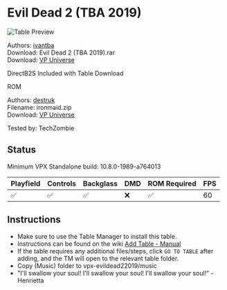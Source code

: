 # Evil Dead 2 (TBA 2019)

![Table Preview](../../images/vpx-evildead22019.png)

Authors: [ivantba](https://www.vpforums.org/index.php?showuser=123858)  
Download: Evil Dead 2 (TBA 2019).rar  
Download: [VP Universe](https://www.vpforums.org/index.php?app=downloads&showfile=14439)

DirectB2S Included with Table Download

ROM

Authors: [destruk](https://www.vpforums.org/index.php?showuser=5)  
Filename: ironmaid.zip  
Download: [VP Universe](https://www.vpforums.org/index.php?app=downloads&showfile=169)

Tested by: TechZombie

## Status 

Minimum VPX Standalone build: 10.8.0-1989-a764013

| Playfield | Controls | Backglass | DMD | ROM Required | FPS | 
|-----------|----------|-----------|-----|--------------|-----|
| :white_check_mark: | :white_check_mark: | :white_check_mark: | :x: | :white_check_mark: | 60 |

## Instructions

- Make sure to use the Table Manager to install this table.
- Instructions can be found on the wiki [Add Table - Manual](https://github.com/LegendsUnchained/vpx-standalone-alp4k/wiki/%5B04%5D-%F0%9F%A7%A1-TM-%E2%80%90-Other-Features#add-table---manual)
- If the table requires any additional files/steps, click `GO TO TABLE` after adding, and the TM will open to the relevant table folder.
- Copy (Music) folder to vpx-evildead22019/music
- "I'll swallow your soul! I'll swallow your soul! I'll swallow your soul!" - Henrietta

